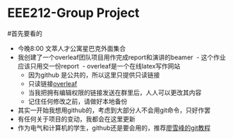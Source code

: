 # EEE212-Group Project
#首先要看的
- 今晚8:00 文萃人才公寓星巴克外面集合
- 我创建了一个overleaf团队项目用作完成report和演讲的beamer
  - 这个作业应该只用交一份report
  - overleaf是一个在线latex写作网站
  - 因为github 是公共的，所以这里只提供只读链接
  - 只读链接[overleaf](https://www.overleaf.com/read/qjhghfgknbsq)
  - 当我把拥有编辑权限的链接发送在群里后，人人可以更改其内容
  - 记住任何修改之前，请做好本地备份
 - 其实一开始我想用github的，考虑到大部分人不会用git命令，只好作罢
 - 有任何关于项目的变动，我都会在这里更新
 - 作为电气和计算机的学生，github还是要会用的，推荐[廖雪峰的git教程](https://www.liaoxuefeng.com/wiki/0013739516305929606dd18361248578c67b8067c8c017b000)
